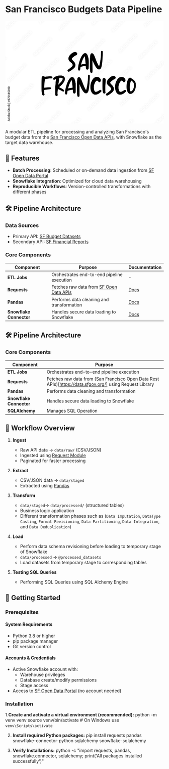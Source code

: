 # San Francisco Budgets Data Pipeline  

![San Francisco](docs/images/san_francisco.jpg)  

A modular ETL pipeline for processing and analyzing San Francisco's budget data from the [San Francisco Open Data APIs](https://datasf.org/opendata/), with Snowflake as the target data warehouse.

## 📌 Features
- **Batch Processing**: Scheduled or on-demand data ingestion from [SF Open Data Portal](https://data.sfgov.org/)
- **Snowflake Integration**: Optimized for cloud data warehousing
- **Reproducible Workflows**: Version-controlled transformations with different phases

## 🛠️ Pipeline Architecture  

### Data Sources
- Primary API: [SF Budget Datasets](https://data.sfgov.org/City-Management-and-Ethics/Budget/xdgd-c79v)
- Secondary API: [SF Financial Reports](https://data.sfgov.org/City-Management-and-Ethics/Financial-Reports/7j6h-6b2q)

### Core Components
| Component               | Purpose                                                                      | Documentation |
|-------------------------|------------------------------------------------------------------------------|---------------|
| **ETL Jobs**            | Orchestrates end-to-end pipeline execution                                   | -             |
| **Requests**            | Fetches raw data from [SF Open Data APIs](https://dev.socrata.com/foundry/data.sfgov.org) | [Docs](https://requests.readthedocs.io/) |
| **Pandas**              | Performs data cleaning and transformation                                    | [Docs](https://pandas.pydata.org/docs/) |
| **Snowflake Connector** | Handles secure data loading to Snowflake                                     | [Docs](https://docs.snowflake.com/en/user-guide/python-connector.html) |

## 🛠️ Pipeline Architecture  

### Core Components
| Component               | Purpose                                                                      |
|-------------------------|------------------------------------------------------------------------------|
| **ETL Jobs**            | Orchestrates end-to-end pipeline execution                                   |
| **Requests**            | Fetches raw data from (San Francisco Open Data Rest APIs)[https://data.sfgov.org/] using Request Library                                       |
| **Pandas**              | Performs data cleaning and transformation                                    |
| **Snowflake Connector** | Handles secure data loading to Snowflake                                     |
| **SQLAlchemy**          | Manages SQL Operation                                                        |

## 🔄 Workflow Overview
1. **Ingest**
   - Raw API data → `data/raw/` (CSV/JSON)
   - Ingested using [Request Module](https://requests.readthedocs.io/)
   - Paginated for faster processing

1. **Extract**  
   - CSV/JSON data → `data/staged`
   - Extracted using [Pandas](https://pandas.pydata.org/docs/)

2. **Transform**  
   - `data/staged`→ `data/processed/` (structured tables)
   - Business logic application
   - Different transformation phases such as (`Data Imputation`, `DataType Casting`, `Format Revisioning`, `Data Partitioning`, `Data Integration`, and `Data Deduplication`)

3. **Load**
   - Perform data schema revisioning before loading to temporary stage of Snowflake
   - `data/processed` → `@processed_datasets`
   - Load datasets from temporary stage to corresponding tables

4. **Testing SQL Queries**
   - Performing SQL Queries using SQL Alchemy Engine

## 🚀 Getting Started

### Prerequisites

#### System Requirements
- Python 3.8 or higher
- pip package manager
- Git version control

#### Accounts & Credentials
- Active Snowflake account with:
  - Warehouse privileges
  - Database create/modify permissions
  - Stage access
- Access to [SF Open Data Portal](https://data.sfgov.org/) (no account needed)

### Installation

1.**Create and activate a virtual environment (recommended):**
   python -m venv venv
   source venv/bin/activate  # On Windows use `venv\Scripts\activate`

2. **Install required Python packages:**
   pip install requests pandas snowflake-connector-python sqlalchemy snowflake-sqlalchemy

3. **Verify Installations:**
   python -c "import requests, pandas, snowflake.connector, sqlalchemy; print('All packages installed successfully')"